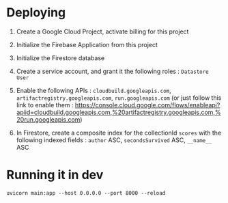 Deploying
=========


1. Create a Google Cloud Project, activate billing for this project

2. Initialize the Firebase Application from this project

3. Initialize the Firestore database

4. Create a service account, and grant it the following roles : `Datastore User`

5. Enable the following APIs : `cloudbuild.googleapis.com`, `artifactregistry.googleapis.com`, `run.googleapis.com` (or just follow this link to enable them : https://console.cloud.google.com/flows/enableapi?apiid=cloudbuild.googleapis.com,%20artifactregistry.googleapis.com,%20run.googleapis.com)

6. In Firestore, create a composite index for the collectionId `scores` with the following indexed fields : `author` ASC, `secondsSurvived` ASC, `__name__` ASC



Running it in dev
=================

`uvicorn main:app --host 0.0.0.0 --port 8000 --reload`
